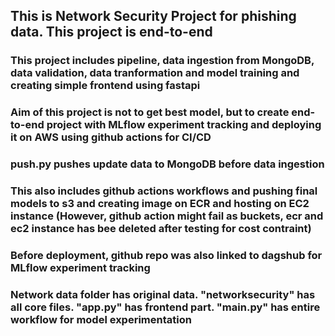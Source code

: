 ## This is Network Security Project for phishing data. This project is end-to-end

### This project includes pipeline, data ingestion from MongoDB, data validation, data tranformation and model training and creating simple frontend using fastapi

### Aim of this project is not to get best model, but to create end-to-end project with MLflow experiment tracking and deploying it on AWS using github actions for CI/CD

### push.py pushes update data to MongoDB before data ingestion

### This also includes github actions workflows and pushing final models to s3 and creating image on ECR and hosting on EC2 instance (However, github action might fail as buckets, ecr and ec2 instance has bee deleted after testing for cost contraint)

### Before deployment, github repo was also linked to dagshub for MLflow experiment tracking

### Network data folder has original data. "networksecurity" has all core files. "app.py" has frontend part. "main.py" has entire workflow for model experimentation